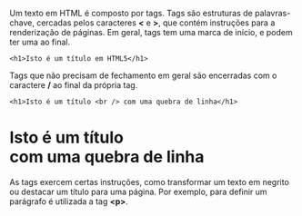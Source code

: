 

Um texto em HTML é composto por tags. Tags são estruturas de palavras-chave, cercadas
pelos caracteres <b><</b> e <b>></b>, que contém instruções para a renderização de páginas. 
Em geral, tags tem uma marca de início, e podem ter uma ao final.

	<h1>Isto é um título em HTML5</h1>

Tags que não precisam de fechamento em geral são encerradas com o caractere <b>/</b>
ao final da própria tag.

	<h1>Isto é um título <br /> com uma quebra de linha</h1>
	
<h1>Isto é um título <br /> com uma quebra de linha</h1>

As tags exercem certas instruções, como transformar um texto em negrito ou 
destacar um título para uma página. Por exemplo, para definir um parágrafo é utilizada 
a tag <b><p\></b>. 
